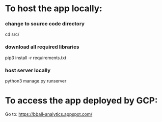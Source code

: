 # To host the app locally:

### change to source code directory
cd src/

### download all required libraries
pip3 install -r requirements.txt

### host server locally
python3 manage.py runserver


# To access the app deployed by GCP:
Go to: https://bball-analytics.appspot.com/
